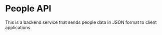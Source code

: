 # People API

This is a backend service that sends people data in JSON format to client applications